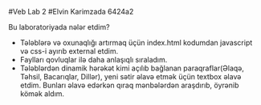 #Veb Lab 2
#Elvin Karimzada 6424a2

Bu laboratoriyada nələr etdim?
 
 - Tələblərə və oxunaqlığı artırmaq üçün index.html kodumdan javascript və css-i ayırıb external etdim.
 - Faylları qovluqlar ilə daha anlaşıqlı sıraladım.
 - Tələblərdən  dinamik hərəkət kimi açılıb bağlanan paraqraflar(Əlaqə, Təhsil, Bacarıqlar, Dillər), yeni sətir əlavə etmək üçün textbox əlavə etdim. Bunları əlavə edərkən qıraq mənbələrdən araşdırıb, öyrənib kömək aldım.
